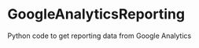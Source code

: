 GoogleAnalyticsReporting
========================

Python code to get reporting data from Google Analytics
